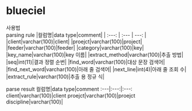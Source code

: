 # blueciel
사용법  
parsing rule
|컬럼명|data type|comment|
| :---: | :--- | ---: |
|client|varchar(100)|client|
|proejct|varchar(100)|project|
|feeder|varchar(100)|feeder|
|category|varchar(100)|key|
|key_name|varchar(100)|key 이름|
|extract_method|varchar(100)|추출 방법|
|seq|int(11)|결과 정렬 순번|
|find_word|varchar(100)|대상 문장 검색어|
|find_next_word|varchar(100)|아래 줄 검색어|
|next_line|int(4)|아래 줄 조회 수|
|extract_rule|varchar(100)|추출 용 정규 식|

parse result
컬럼명|data type|comment
:---|:---:|:---:
client|varchar(100)|client
proejct|varchar(100)|proejct
discipline|varchar(100)|
